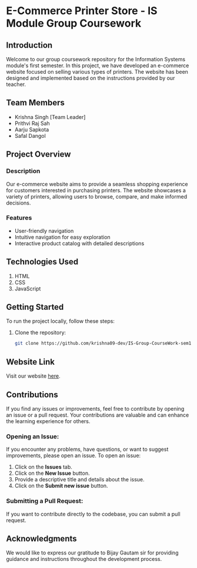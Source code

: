 # E-Commerce Printer Store - IS Module Group Coursework

## Introduction

Welcome to our group coursework repository for the Information Systems module's first semester. In this project, we have developed an e-commerce website focused on selling various types of printers. The website has been designed and implemented based on the instructions provided by our teacher.

## Team Members

- Krishna Singh [Team Leader]
- Prithvi Raj Sah
- Aarju Sapkota
- Safal Dangol

## Project Overview

### Description

Our e-commerce website aims to provide a seamless shopping experience for customers interested in purchasing printers. The website showcases a variety of printers, allowing users to browse, compare, and make informed decisions.

### Features

- User-friendly navigation
- Intuitive navigation for easy exploration
- Interactive product catalog with detailed descriptions

## Technologies Used

1. HTML
2. CSS
3. JavaScript

## Getting Started

To run the project locally, follow these steps:

1. Clone the repository:
     ```bash
    git clone https://github.com/krishna09-dev/IS-Group-CourseWork-sem1

## Website Link

Visit our website [here](https://inkspire-clz-project.netlify.app/).

## Contributions

If you find any issues or improvements, feel free to contribute by opening an issue or a pull request. Your contributions are valuable and can enhance the learning experience for others.

### Opening an Issue:

If you encounter any problems, have questions, or want to suggest improvements, please open an issue. To open an issue:

1. Click on the **Issues** tab.
2. Click on the **New Issue** button.
3. Provide a descriptive title and details about the issue.
4. Click on the **Submit new issue** button.

### Submitting a Pull Request:

If you want to contribute directly to the codebase, you can submit a pull request.

## Acknowledgments

We would like to express our gratitude to Bijay Gautam sir for providing guidance and instructions throughout the development process.


